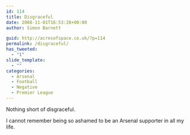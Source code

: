 ```yaml
---
id: 114
title: Disgraceful
date: 2008-11-01T16:53:28+00:00
author: Simon Barnett

guid: http://acresofspace.co.uk/?p=114
permalink: /disgraceful/
has_tweeted:
  - "1"
slide_template:
  - ""
categories:
  - Arsenal
  - Football
  - Negative
  - Premier League
---
```

Nothing short of disgraceful.

I cannot remember being so ashamed to be an Arsenal supporter in all my life.
